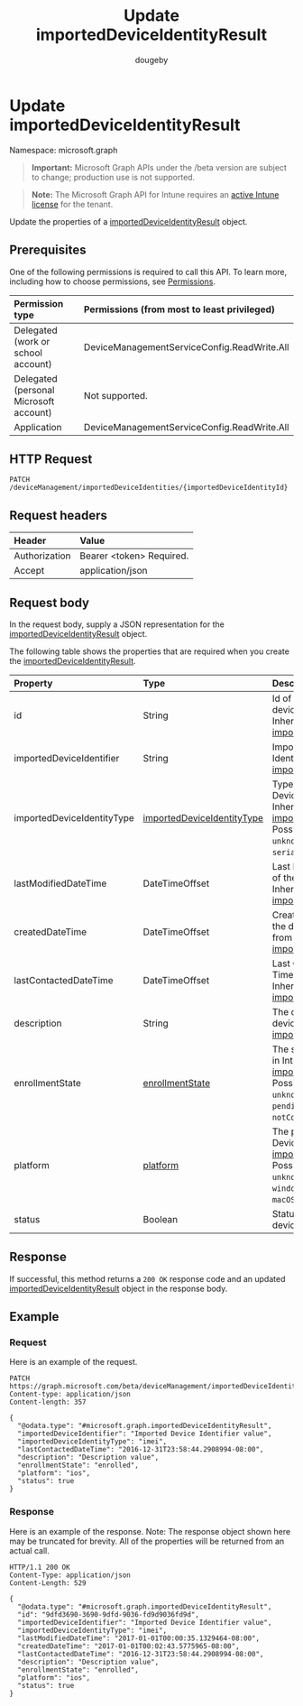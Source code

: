 ﻿---
title: "Update importedDeviceIdentityResult"
description: "Update the properties of a importedDeviceIdentityResult object."
author: "dougeby"
localization_priority: Normal
ms.prod: "intune"
doc_type: apiPageType
---

# Update importedDeviceIdentityResult

Namespace: microsoft.graph

> **Important:** Microsoft Graph APIs under the /beta version are subject to change; production use is not supported.

> **Note:** The Microsoft Graph API for Intune requires an [active Intune license](https://go.microsoft.com/fwlink/?linkid=839381) for the tenant.

Update the properties of a [importedDeviceIdentityResult](../resources/intune-enrollment-importeddeviceidentityresult.md) object.

## Prerequisites

One of the following permissions is required to call this API. To learn more, including how to choose permissions, see [Permissions](/graph/permissions-reference).

| Permission type                        | Permissions (from most to least privileged) |
| :------------------------------------- | :------------------------------------------ |
| Delegated (work or school account)     | DeviceManagementServiceConfig.ReadWrite.All |
| Delegated (personal Microsoft account) | Not supported.                              |
| Application                            | DeviceManagementServiceConfig.ReadWrite.All |

## HTTP Request

<!-- {
  "blockType": "ignored"
}
-->

```http
PATCH /deviceManagement/importedDeviceIdentities/{importedDeviceIdentityId}
```

## Request headers

| Header        | Value                          |
| :------------ | :----------------------------- |
| Authorization | Bearer &lt;token&gt; Required. |
| Accept        | application/json               |

## Request body

In the request body, supply a JSON representation for the [importedDeviceIdentityResult](../resources/intune-enrollment-importeddeviceidentityresult.md) object.

The following table shows the properties that are required when you create the [importedDeviceIdentityResult](../resources/intune-enrollment-importeddeviceidentityresult.md).

| Property                   | Type                                                                                       | Description                                                                                                                                                                                                                           |
| :------------------------- | :----------------------------------------------------------------------------------------- | :------------------------------------------------------------------------------------------------------------------------------------------------------------------------------------------------------------------------------------ |
| id                         | String                                                                                     | Id of the imported device identity Inherited from [importedDeviceIdentity](../resources/intune-enrollment-importeddeviceidentity.md)                                                                                                  |
| importedDeviceIdentifier   | String                                                                                     | Imported Device Identifier Inherited from [importedDeviceIdentity](../resources/intune-enrollment-importeddeviceidentity.md)                                                                                                          |
| importedDeviceIdentityType | [importedDeviceIdentityType](../resources/intune-enrollment-importeddeviceidentitytype.md) | Type of Imported Device Identity Inherited from [importedDeviceIdentity](../resources/intune-enrollment-importeddeviceidentity.md). Possible values are: `unknown`, `imei`, `serialNumber`.                                           |
| lastModifiedDateTime       | DateTimeOffset                                                                             | Last Modified DateTime of the description Inherited from [importedDeviceIdentity](../resources/intune-enrollment-importeddeviceidentity.md)                                                                                           |
| createdDateTime            | DateTimeOffset                                                                             | Created Date Time of the device Inherited from [importedDeviceIdentity](../resources/intune-enrollment-importeddeviceidentity.md)                                                                                                     |
| lastContactedDateTime      | DateTimeOffset                                                                             | Last Contacted Date Time of the device Inherited from [importedDeviceIdentity](../resources/intune-enrollment-importeddeviceidentity.md)                                                                                              |
| description                | String                                                                                     | The description of the device Inherited from [importedDeviceIdentity](../resources/intune-enrollment-importeddeviceidentity.md)                                                                                                       |
| enrollmentState            | [enrollmentState](../resources/intune-shared-enrollmentstate.md)                           | The state of the device in Intune Inherited from [importedDeviceIdentity](../resources/intune-enrollment-importeddeviceidentity.md). Possible values are: `unknown`, `enrolled`, `pendingReset`, `failed`, `notContacted`, `blocked`. |
| platform                   | [platform](../resources/intune-enrollment-platform.md)                                     | The platform of the Device. Inherited from [importedDeviceIdentity](../resources/intune-enrollment-importeddeviceidentity.md). Possible values are: `unknown`, `ios`, `android`, `windows`, `windowsMobile`, `macOS`.                 |
| status                     | Boolean                                                                                    | Status of imported device identity                                                                                                                                                                                                    |

## Response

If successful, this method returns a `200 OK` response code and an updated [importedDeviceIdentityResult](../resources/intune-enrollment-importeddeviceidentityresult.md) object in the response body.

## Example

### Request

Here is an example of the request.

```http
PATCH https://graph.microsoft.com/beta/deviceManagement/importedDeviceIdentities/{importedDeviceIdentityId}
Content-type: application/json
Content-length: 357

{
  "@odata.type": "#microsoft.graph.importedDeviceIdentityResult",
  "importedDeviceIdentifier": "Imported Device Identifier value",
  "importedDeviceIdentityType": "imei",
  "lastContactedDateTime": "2016-12-31T23:58:44.2908994-08:00",
  "description": "Description value",
  "enrollmentState": "enrolled",
  "platform": "ios",
  "status": true
}
```

### Response

Here is an example of the response. Note: The response object shown here may be truncated for brevity. All of the properties will be returned from an actual call.

```http
HTTP/1.1 200 OK
Content-Type: application/json
Content-Length: 529

{
  "@odata.type": "#microsoft.graph.importedDeviceIdentityResult",
  "id": "9dfd3690-3690-9dfd-9036-fd9d9036fd9d",
  "importedDeviceIdentifier": "Imported Device Identifier value",
  "importedDeviceIdentityType": "imei",
  "lastModifiedDateTime": "2017-01-01T00:00:35.1329464-08:00",
  "createdDateTime": "2017-01-01T00:02:43.5775965-08:00",
  "lastContactedDateTime": "2016-12-31T23:58:44.2908994-08:00",
  "description": "Description value",
  "enrollmentState": "enrolled",
  "platform": "ios",
  "status": true
}
```

